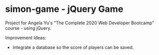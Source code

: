 # simon-game - jQuery Game

Project for Angela Yu's "The Complete 2020 Web Developer Bootcamp" course - using jQuery.

Improvement Ideas:
- Integrate a database so the score of players can be saved.

